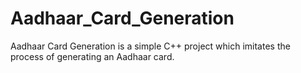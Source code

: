 # Aadhaar_Card_Generation
Aadhaar Card Generation is a simple C++ project which imitates the process of generating an Aadhaar card. 

